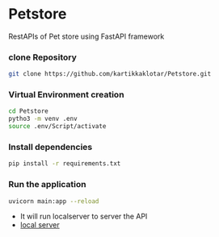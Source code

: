 # Petstore
RestAPIs of Pet store using FastAPI framework

### clone Repository
```bash
git clone https://github.com/kartikkaklotar/Petstore.git
```

### Virtual Environment creation
```bash
cd Petstore
pytho3 -m venv .env
source .env/Script/activate
```
### Install dependencies
```bash
pip install -r requirements.txt
```

### Run the application
```bash
uvicorn main:app --reload
```
- It will run localserver to server the API
- [local server](https://localhost:8000/docs)
